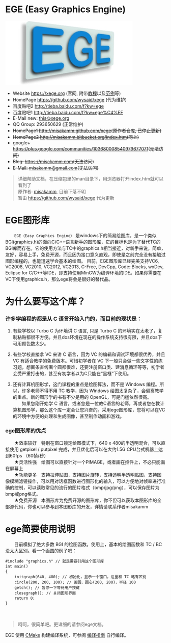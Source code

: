 # EGE (Easy Graphics Engine)

![](egelogo.jpg)

- Website <https://xege.org>  (官网, 附带[教程](https://xege.org/beginner-lesson-1.html)以及[范例](https://xege.org/category/demo)等)
- HomePage <https://github.com/wysaid/xege>  (代为维护)
- 百度贴吧2 <http://tieba.baidu.com/f?kw=ege>
- 百度贴吧1 <http://tieba.baidu.com/f?kw=ege%C4%EF>
- E-Mail new: this@xege.org
- QQ Group: 293650629 (正常维护)
- ~~HomePage1 <http://misakamm.github.com/xege>(原作者仓库, 已停止更新)~~
- ~~HomePage2 <http://misakamm.bitbucket.org/index.htm>(同上)~~
- ~~google+ <https://plus.google.com/communities/103680008540979677071>(无法访问)~~
- ~~Blog: <https://misakamm.com>(无法访问)~~
- ~~E-Mail: misakamm@gmail.com(无法访问)~~
 
> 详细帮助文档，在压缩包里的man目录下，用浏览器打开index.htm就可以看到了  
> 原作者: [misakamm](https://github.com/misakamm/xege), 目前下落不明  
> 暂由 https://github.com/wysaid/xege 代为更新

# EGE图形库

　　`EGE（Easy Graphics Engine）` 是windows下的简易绘图库，是一个类似BGI(graphics.h)的面向C/C++语言新手的图形库，它的目标也是为了替代TC的BGI库而存在。它的使用方法与TC中的graphics.h相当接近，对新手来说，简单，友好，容易上手，免费开源，而且因为接口意义直观，即使是之前完全没有接触过图形编程的，也能迅速学会基本的绘图。 目前，EGE图形库已经完美支持VC6, VC2008, VC2010, VC2012, VC2013, C-Free, DevCpp, Code::Blocks, wxDev, Eclipse for C/C++等IDE，即支持使用MinGW为编译环境的IDE。如果你需要在VC下使用graphics.h，那么ege将会是很好的替代品。

# 为什么要写这个库？

### 许多学编程的都是从 C 语言开始入门的，而目前的现状是：  

1. 有些学校以 Turbo C 为环境讲 C 语言, 只是 Turbo C 的环境实在太老了，复制粘贴都很不方便。并且dos环境在现在的操作系统支持很有限，并且dos下可用颜色数太少。  

2. 有些学校直接拿 VC 来讲 C 语言，因为 VC 的编辑和调试环境都很优秀，并且 VC 有适合教学的免费版本。可惜初学者在 VC 下一般只会做一些文字性的练习题，想画条直线画个圆都很难，还要注册窗口类、建消息循环等等，初学者会受严重打击的，甚至有初学者以为C只能在“黑框”下使用。  

3. 还有计算机图形学，这门课程的重点是绘图算法，而不是 Windows 编程。所以，许多老师不得不用 TC 教学，因为 Windows 绘图太复杂了，会偏离教学的重点。新的图形学的书有不少是用的 OpenGL，可是门槛依然很高。  
　　如果您刚开始学 C 语言，或者您是一位教C语言的老师，再或者您在教计算机图形学，那么这个库一定会让您兴奋的。采用ege图形库，您将可以在VC的环境中方便的处理和生成图像，甚至制作动画和游戏。  

### ege图形库的优点  
　　★效率较好　特别在窗口锁定绘图模式下，640 x 480的半透明混合，可以直接使用 getpixel / putpixel 完成，并且优化后可以在大约1.5G CPU台式机器上达到60fps （60帧/秒）  
　　★灵活性强　绘图可以直接针对一个PIMAGE，或者画在控件上，不必只能画在屏幕上  
　　★功能更多　支持拉伸贴图，支持图片旋转，支持透明半透明贴图，支持图像模糊滤镜操作，可以用对话框函数进行图形化的输入，可以方便地对帧率进行准确的控制，可以读取常见的流行的图片格式（bmp/jpg/png），可以保存图片为bmp或png格式。  
　　★免费开源　本图形库为免费开源的图形库，你不但可以获取本图形库的全部源代码，你也可以参与到本图形库的开发，详情请联系作者misakamm

# ege简要使用说明

　　目前模拟了绝大多数 BGI 的绘图函数。使用上，基本的绘图函数和 TC / BC 没太大区别。看一个画圆的例子吧：  

```
#include "graphics.h" // 就是需要引用这个图形库  
int main()  
{  
    initgraph(640, 480); // 初始化，显示一个窗口，这里和 TC 略有区别  
    circle(200, 200, 100); // 画圆，圆心(200, 200)，半径 100  
    getch(); // 暂停一下等待用户按键  
    closegraph(); // 关闭图形界面
    return 0;
}
```
　　
> 呵呵，很简单吧。更详细的请参阅ege文档。

EGE 使用 [CMake](https://cmake.org) 构建编译系统，可参阅 [编译指南](BUILD.md) 自行编译。

